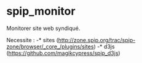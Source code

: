 spip_monitor
============

Monitorer site web syndiqué.

Necessite :
	-* sites (http://zone.spip.org/trac/spip-zone/browser/_core_/plugins/sites)
	-* d3js (https://github.com/magikcypress/spip_d3js)
